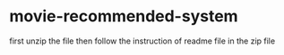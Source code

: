 # movie-recommended-system
first unzip the file 
then follow the instruction of readme file in the zip file
